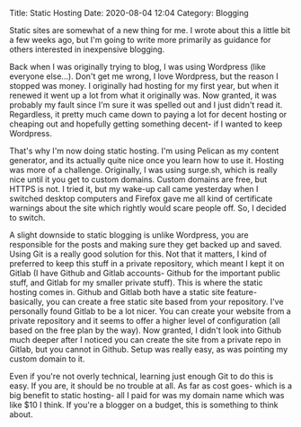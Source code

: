 Title: Static Hosting
Date: 2020-08-04 12:04
Category: Blogging

Static sites are somewhat of a new thing for me. I wrote about this a little bit a few weeks ago, but I'm going to write more primarily as guidance for others interested in inexpensive blogging.

Back when I was originally trying to blog, I was using Wordpress (like everyone else...). Don't get me wrong, I love Wordpress, but the reason I stopped was money. I originally had hosting for my first year, but when it renewed it went up a lot from what it originally was. Now granted, it was probably my fault since I'm sure it was spelled out and I just didn't read it. Regardless, it pretty much came down to paying a lot for decent hosting or cheaping out and hopefully getting something decent- if I wanted to keep Wordpress.

That's why I'm now doing static hosting. I'm using Pelican as my content generator, and its actually quite nice once you learn how to use it. Hosting was more of a challenge. Originally, I was using surge.sh, which is really nice until it you get to custom domains. Custom domains are free, but HTTPS is not. I tried it, but my wake-up call came yesterday when I switched desktop computers and Firefox gave me all kind of certificate warnings about the site which rightly would scare people off. So, I decided to switch.

A slight downside to static blogging is unlike Wordpress, you are responsible for the posts and making sure they get backed up and saved. Using Git is a really good solution for this. Not that it matters, I kind of preferred to keep this stuff in a private repository, which meant I kept it on Gitlab (I have Github and Gitlab accounts- Github for the important public stuff, and Gitlab for my smaller private stuff). This is where the static hosting comes in. Github and Gitlab both have a static site feature- basically, you can create a free static site based from your repository. I've personally found Gitlab to be a lot nicer. You can create your website from a private repository and it seems to offer a higher level of configuration (all based on the free plan by the way). Now granted, I didn't look into Github much deeper after I noticed you can create the site from a private repo in Gitlab, but you cannot in Github. Setup was really easy, as was pointing my custom domain to it.

Even if you're not overly technical, learning just enough Git to do this is easy. If you are, it should be no trouble at all. As far as cost goes- which is a big benefit to static hosting- all I paid for was my domain name which was like $10 I think. If you're a blogger on a budget, this is something to think about.



